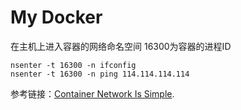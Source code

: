 # My Docker

在主机上进入容器的网络命名空间
16300为容器的进程ID

```shell
nsenter -t 16300 -n ifconfig
nsenter -t 16300 -n ping 114.114.114.114
```

参考链接：[Container Network Is Simple](https://iximiuz.com/en/posts/container-networking-is-simple/).